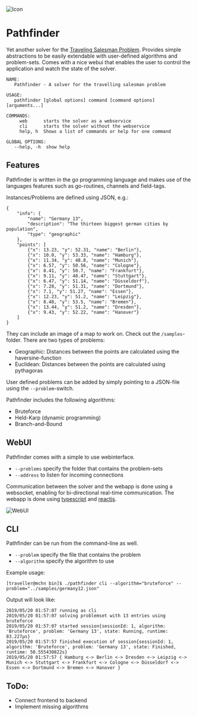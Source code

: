 ![Icon](https://hobbystudent.de/img/icon_s.png "Icon")

# Pathfinder
Yet another solver for the [Traveling Salesman Problem](https://en.wikipedia.org/wiki/Travelling_salesman_problem).
Provides simple abstractions to be easily extendable with user-defined algorithms and problem-sets. Comes with a
nice webui that enables the user to control the application and watch the state of the solver.

```
NAME:
   Pathfinder - A solver for the travelling salesman problem

USAGE:
   pathfinder [global options] command [command options] [arguments...]

COMMANDS:
     web      starts the solver as a webservice
     cli      starts the solver without the webservice
     help, h  Shows a list of commands or help for one command

GLOBAL OPTIONS:
   --help, -h  show help
```

## Features
Pathfinder is written in the go programming language and makes use of the languages features such as go-routines,
channels and field-tags.

Instances/Problems are defined using JSON, e.g.:
```
{
    "info": {
        "name": "Germany 13",
        "description": "The thirteen biggest german cities by population",
        "type": "geographic"
    },
    "points": [
        {"x": 13.23, "y": 52.31, "name": "Berlin"},
        {"x": 10.0, "y": 53.33, "name": "Hamburg"},
        {"x": 11.34, "y": 48.8, "name": "Munich"},
        {"x": 6.57, "y": 50.56, "name": "Cologne"},
        {"x": 8.41, "y": 50.7, "name": "Frankfurt"},
        {"x": 9.11, "y": 48.47, "name": "Stuttgart"},
        {"x": 6.47, "y": 51.14, "name": "Düsseldorf"},
        {"x": 7.28, "y": 51.31, "name": "Dortmund"},
        {"x": 7.1, "y": 51.27, "name": "Essen"},
        {"x": 12.23, "y": 51.2, "name": "Leipzig"},
        {"x": 8.48, "y": 53.5, "name": "Bremen"},
        {"x": 13.44, "y": 51.2, "name": "Dresden"},
        {"x": 9.43, "y": 52.22, "name": "Hanover"}
    ]
}
```
They can include an image of a map to work on. Check out the ```/samples```-folder.
There are two types of problems:
- Geographic: Distances between the points are calculated using the haversine-function
- Euclidean: Distances between the points are calculated using pythagoras

User defined problems can be added by simply pointing to a JSON-file using the ```--problem```-switch.

Pathfinder includes the following algorithms:
- Bruteforce
- Held-Karp (dynamic programming)
- Branch-and-Bound

## WebUI
Pathfinder comes with a simple to use webinterface. 
- ```--problems``` specify the folder that contains the problem-sets
- ```--address``` to listen for incoming connections

Communication between the solver and the webapp is done using a websocket, enabling for bi-directional 
real-time communication. The webapp is done using [typescript](https://www.typescriptlang.org/) and [reactjs](https://reactjs.org/).

![WebUI](https://hobbystudent.de/img/pathfinder_s.png "WebUI")

## CLI
Pathfinder can be run from the command-line as well.
- ```--problem``` specify the file that contains the problem
- ```--algorithm``` specify the algorithm to use


Example usage:
```
[traveller@mchn bin]$ ./pathfinder cli --algorithm="bruteforce" --problem="../samples/germany12.json"
```
Output will look like:
```
2019/05/20 01:57:07 running as cli
2019/05/20 01:57:07 solving problemset with 13 entries using bruteforce
2019/05/20 01:57:07 started session{sessionId: 1, algorithm: 'Bruteforce', problem: 'Germany 13', state: Running, runtime: 83.227µs}
2019/05/20 01:57:57 finished execution of session{sessionId: 1, algorithm: 'Bruteforce', problem: 'Germany 13', state: Finished, runtime: 50.555430822s}
2019/05/20 01:57:57 { Hamburg <-> Berlin <-> Dresden <-> Leipzig <-> Munich <-> Stuttgart <-> Frankfurt <-> Cologne <-> Düsseldorf <-> Essen <-> Dortmund <-> Bremen <-> Hanover }
```

## ToDo:
- Connect frontend to backend
- Implement missing algorithms
